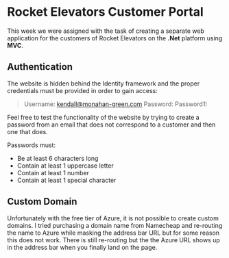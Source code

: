 # Rocket Elevators Customer Portal

This week we were assigned with the task of creating a separate web application for the customers of Rocket Elevators on the **.Net** platform using **MVC**. 

## Authentication

The website is hidden behind the Identity framework and the proper credentials must be provided in order to gain access: 

> Username: kendall@monahan-green.com
> Password: Password1!

Feel free to test the functionality of the website by trying to create a password from an email that does not correspond to a customer and then one that does. 

Passwords must:

 - Be at least 6 characters long
 - Contain at least 1 uppercase letter
 - Contain at least 1 number
 - Contain at least 1 special character

## Custom Domain

Unfortunately with the free tier of Azure, it is not possible to create custom domains. I tried purchasing a domain name from Namecheap and re-routing the name to Azure while masking the address bar URL but for some reason this does not work. There is still re-routing but the the Azure URL shows up in the address bar when you finally land on the page.
